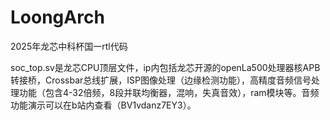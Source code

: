 # LoongArch
2025年龙芯中科杯国一rtl代码  

soc_top.sv是龙芯CPU顶层文件，ip内包括龙芯开源的openLa500处理器核APB转接桥，Crossbar总线扩展，ISP图像处理（边缘检测功能），高精度音频信号处理功能（包含4-32倍频，8段并联均衡器，混响，失真音效），ram模块等。音频功能演示可以在b站内查看（BV1vdanz7EY3）。